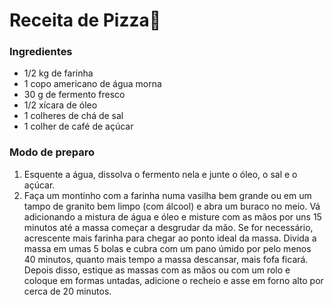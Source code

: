 # Receita de Pizza🍕

### Ingredientes

- 1/2 kg de farinha
- 1 copo americano de água morna
- 30 g de fermento fresco
- 1/2 xícara de óleo
- 1 colheres de chá de sal
- 1 colher de café de açúcar

### Modo de preparo

1. Esquente a água, dissolva o fermento nela e junte o óleo, o sal e o açúcar.
2. Faça um montinho com a farinha numa vasilha bem grande ou em um tampo de granito bem limpo (com álcool) e abra um buraco no meio. Vá adicionando a mistura de água e óleo e misture com as mãos por uns 15 minutos até a massa começar a desgrudar da mão. Se for necessário, acrescente mais farinha para chegar ao ponto ideal da massa. Divida a massa em umas 5 bolas e cubra com um pano úmido por pelo menos 40 minutos, quanto mais tempo a massa descansar, mais fofa ficará. Depois disso, estique as massas com as mãos ou com um rolo e coloque em formas untadas, adicione o recheio e asse em forno alto por cerca de 20 minutos.